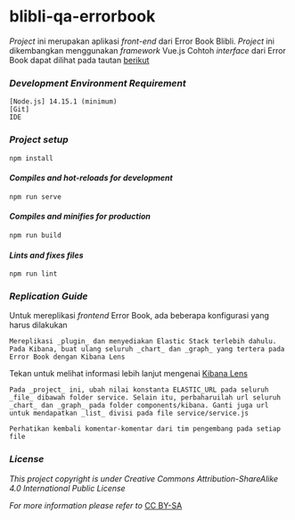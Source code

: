 # blibli-qa-errorbook
_Project_ ini merupakan aplikasi _front-end_ dari Error Book Blibli. _Project_ ini dikembangkan menggunakan _framework_ Vue.js
Cohtoh _interface_ dari Error Book dapat dilihat pada tautan [berikut](http://errorbook.herokuapp.com/#/)

### ***Development Environment Requirement***
```
[Node.js] 14.15.1 (minimum) 
[Git]
IDE
```

### ***Project setup***
```
npm install
```

#### _Compiles and hot-reloads for development_
```
npm run serve
```

#### _Compiles and minifies for production_
```
npm run build
```

#### _Lints and fixes files_
```
npm run lint
```

### ***Replication Guide***
Untuk mereplikasi _frontend_ Error Book, ada beberapa konfigurasi yang harus dilakukan

```
Mereplikasi _plugin_ dan menyediakan Elastic Stack terlebih dahulu. Pada Kibana, buat ulang seluruh _chart_ dan _graph_ yang tertera pada Error Book dengan Kibana Lens 
```
Tekan untuk melihat informasi lebih lanjut mengenai [Kibana Lens](https://www.elastic.co/kibana/kibana-lens)

```
Pada _project_ ini, ubah nilai konstanta ELASTIC_URL pada seluruh _file_ dibawah folder service. Selain itu, perbaharuilah url seluruh _chart_ dan _graph_ pada folder components/kibana. Ganti juga url untuk mendapatkan _list_ divisi pada file service/service.js
```
```
Perhatikan kembali komentar-komentar dari tim pengembang pada setiap file
```


### ***License***

_This project copyright is under Creative Commons Attribution-ShareAlike 4.0 International Public License_

_For more information please refer to_ [CC BY-SA](https://creativecommons.org/licenses/by-sa/4.0)

[Node.js]: https://nodejs.org
[Git]: https://git-scm.com

